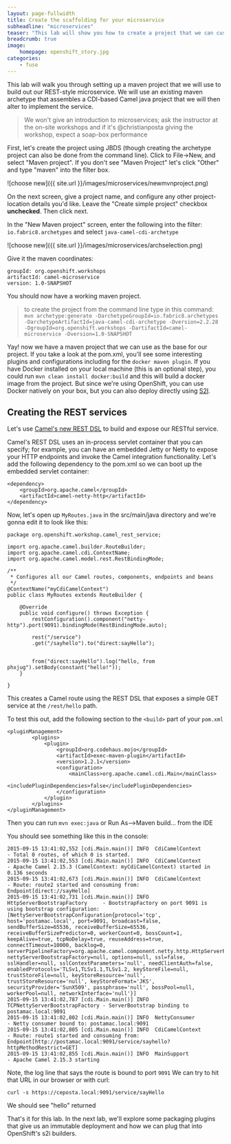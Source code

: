 ```yaml
---
layout: page-fullwidth
title: Create the scaffolding for your microservice
subheadline: "microservices"
teaser: "This lab will show you how to create a project that we can customize to build a microservices deployment"
breadcrumb: true
image:
    homepage: openshift_story.jpg
categories:
    - fuse
---
```


This lab will walk you through setting up a maven project that we will use to build out our REST-style microservice. We will use an existing maven archetype that assembles a CDI-based Camel java project that we will then alter to implement the service. 

> We won't give an introduction to microservices; ask the instructor at the on-site workshops and if it's @christianposta giving the workshop, expect a soap-box performance

First, let's create the project using JBDS (though creating the archetype project can also be done from the command line). Click to File->New, and select "Maven project". If you don't see "Maven Project" let's click "Other" and type "maven" into the filter box. 

![choose new]({{ site.url }}/images/microservices/newmvnproject.png)

On the next screen, give a project name, and configure any other project-location details you'd like. Leave the "Create simple project" checkbox **unchecked**. Then click next. 

In the "New Maven project" screen, enter the following into the filter: `io.fabric8.archetypes` and select `java-camel-cdi-archetype`


![choose new]({{ site.url }}/images/microservices/archselection.png)

Give it the maven coordinates:

    groupId: org.openshift.workshops
    artifactId: camel-microservice
    version: 1.0-SNAPSHOT


You should now have a working maven project.

> to create the project from the command line type in this command: `mvn archetype:generate -DarchetypeGroupId=io.fabric8.archetypes -DarchetypeArtifactId=java-camel-cdi-archetype -Dversion=2.2.28 -DgroupId=org.openshift.workshops -DartifactId=camel-microservice -Dversion=1.0-SNAPSHOT`

Yay! now we have a maven project that we can use as the base for our project. If you take a look at the pom.xml, you'll see some interesting plugins and configurations including for the `docker maven plugin`. If you have Docker installed on your local machine (this is an optional step), you could run `mvn clean install docker:build` and this will build a docker image from the project. But since we're using OpenShift, you can use Docker natively on your box, but you can also deploy directly using [S2I](https://docs.openshift.org/latest/dev_guide/new_app.html#specifying-source-code).

## Creating the REST services

Let's use [Camel's new REST DSL](http://camel.apache.org/rest-dsl.html) to build and expose our RESTful service. 

Camel's REST DSL uses an in-process servlet container that you can specify; for example, you can have an embedded Jetty or Netty to expose your HTTP endpoints and invoke the Camel integration functionality. Let's add the following dependency to the pom.xml so we can boot up the embedded servlet container:

    <dependency>
        <groupId>org.apache.camel</groupId>
        <artifactId>camel-netty-http</artifactId>
    </dependency>
    
    
Now, let's open up `MyRoutes.java` in the src/main/java directory and we're gonna edit it to look like this:


    package org.openshift.workshop.camel_rest_service;
    
    import org.apache.camel.builder.RouteBuilder;
    import org.apache.camel.cdi.ContextName;
    import org.apache.camel.model.rest.RestBindingMode;
    
    /**
     * Configures all our Camel routes, components, endpoints and beans
     */
    @ContextName("myCdiCamelContext")
    public class MyRoutes extends RouteBuilder {
    
        @Override
        public void configure() throws Exception {
            restConfiguration().component("netty-http").port(9091).bindingMode(RestBindingMode.auto);
            
            rest("/service")
            .get("/sayhello").to("direct:sayHello");
           
          
            from("direct:sayHello").log("hello, from phxjug").setBody(constant("hello!"));
        }
    
    }


This creates a Camel route using the REST DSL that exposes a simple GET service at the `/rest/hello` path.

To test this out, add the following section to the `<build>` part of your `pom.xml`

    <pluginManagement>
    		<plugins>
    			<plugin>
    				<groupId>org.codehaus.mojo</groupId>
    				<artifactId>exec-maven-plugin</artifactId>
    				<version>1.2.1</version>
    				<configuration>
    					<mainClass>org.apache.camel.cdi.Main</mainClass>
    					<includePluginDependencies>false</includePluginDependencies>
    				</configuration>
    			</plugin>
    		</plugins>
    </pluginManagement>
    
    
Then you can run `mvn exec:java` or Run As-->Maven build... from the IDE

You should see something like this in the console:

    2015-09-15 13:41:02,552 [cdi.Main.main()] INFO  CdiCamelContext                - Total 0 routes, of which 0 is started.
    2015-09-15 13:41:02,553 [cdi.Main.main()] INFO  CdiCamelContext                - Apache Camel 2.15.3 (CamelContext: myCdiCamelContext) started in 0.136 seconds
    2015-09-15 13:41:02,673 [cdi.Main.main()] INFO  CdiCamelContext                - Route: route2 started and consuming from: Endpoint[direct://sayHello]
    2015-09-15 13:41:02,731 [cdi.Main.main()] INFO  HttpServerBootstrapFactory     - BootstrapFactory on port 9091 is using bootstrap configuration: [NettyServerBootstrapConfiguration{protocol='tcp', host='postamac.local', port=9091, broadcast=false, sendBufferSize=65536, receiveBufferSize=65536, receiveBufferSizePredictor=0, workerCount=0, bossCount=1, keepAlive=true, tcpNoDelay=true, reuseAddress=true, connectTimeout=10000, backlog=0, serverPipelineFactory=org.apache.camel.component.netty.http.HttpServerPipelineFactory@5b91cf45, nettyServerBootstrapFactory=null, options=null, ssl=false, sslHandler=null, sslContextParameters='null', needClientAuth=false, enabledProtocols='TLSv1,TLSv1.1,TLSv1.2, keyStoreFile=null, trustStoreFile=null, keyStoreResource='null', trustStoreResource='null', keyStoreFormat='JKS', securityProvider='SunX509', passphrase='null', bossPool=null, workerPool=null, networkInterface='null'}]
    2015-09-15 13:41:02,787 [cdi.Main.main()] INFO  TCPNettyServerBootstrapFactory - ServerBootstrap binding to postamac.local:9091
    2015-09-15 13:41:02,802 [cdi.Main.main()] INFO  NettyConsumer                  - Netty consumer bound to: postamac.local:9091
    2015-09-15 13:41:02,805 [cdi.Main.main()] INFO  CdiCamelContext                - Route: route1 started and consuming from: Endpoint[http://postamac.local:9091/service/sayhello?httpMethodRestrict=GET]
    2015-09-15 13:41:02,855 [cdi.Main.main()] INFO  MainSupport                    - Apache Camel 2.15.3 starting
    
Note, the log line that says the route is bound to port `9091` We can try to hit that URL in our browser or with curl:

    curl -s https://ceposta.local:9091/service/sayHello
    
    
We should see "hello" returned

That's it for this lab. In the next lab, we'll explore some packaging plugins that give us an immutable deployment and how we can plug that into OpenShift's s2i builders.

